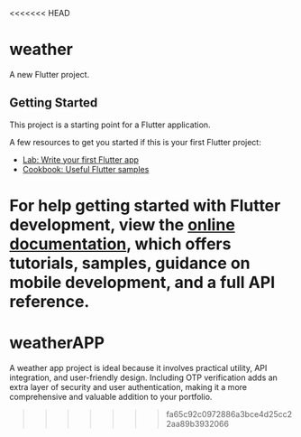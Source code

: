 <<<<<<< HEAD
# weather

A new Flutter project.

## Getting Started

This project is a starting point for a Flutter application.

A few resources to get you started if this is your first Flutter project:

- [Lab: Write your first Flutter app](https://docs.flutter.dev/get-started/codelab)
- [Cookbook: Useful Flutter samples](https://docs.flutter.dev/cookbook)

For help getting started with Flutter development, view the
[online documentation](https://docs.flutter.dev/), which offers tutorials,
samples, guidance on mobile development, and a full API reference.
=======
# weatherAPP
A weather app project is ideal because it involves practical utility, API integration, and user-friendly design. Including OTP verification adds an extra layer of security and user authentication, making it a more comprehensive and valuable addition to your portfolio.
>>>>>>> fa65c92c0972886a3bce4d25cc22aa89b3932066
